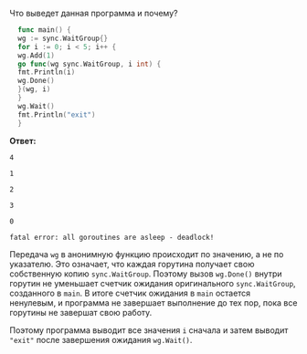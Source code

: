 Что выведет данная программа и почему?
```go
  func main() {
  wg := sync.WaitGroup{}
  for i := 0; i < 5; i++ {
  wg.Add(1)
  go func(wg sync.WaitGroup, i int) {
  fmt.Println(i)
  wg.Done()
  }(wg, i)
  }
  wg.Wait()
  fmt.Println("exit")
  }
```

**Ответ:**

`4`

`1`

`2`

`3`

`0`

`fatal error: all goroutines are asleep - deadlock!`

Передача `wg` в анонимную функцию происходит по значению, а не по указателю. Это означает, что каждая горутина получает свою собственную копию `sync.WaitGroup`. 
Поэтому вызов `wg.Done()` внутри горутин не уменьшает счетчик ожидания оригинального `sync.WaitGroup`, созданного в `main`. 
В итоге счетчик ожидания в `main` остается ненулевым, и программа не завершает выполнение до тех пор, пока все горутины не завершат свою работу.

Поэтому программа выводит все значения `i` сначала и затем выводит `"exit"` после завершения ожидания `wg.Wait()`.
